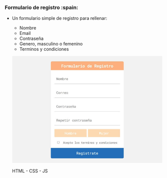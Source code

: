 ### Formulario de registro :spain:

- Un formulario simple de registro para rellenar:
    - Nombre
    - Email
    - Contraseña
    - Genero, masculino o femenino
    - Terminos y condiciones


    ![](/vista_previa.jpg)

    
    HTML - CSS - JS
